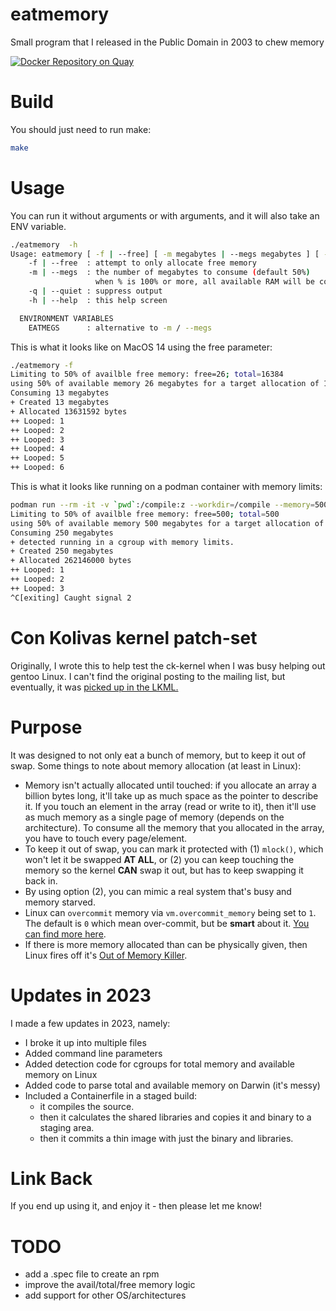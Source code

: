 # eatmemory
Small program that I released in the Public Domain in 2003 to chew memory

[![Docker Repository on Quay](https://quay.io/repository/gonoph/eatmemory/status "Docker Repository on Quay")](https://quay.io/repository/gonoph/eatmemory)

# Build
You should just need to run make:

```bash
make
```

# Usage
You can run it without arguments or with arguments, and it will also take an ENV variable.

```bash
./eatmemory  -h
Usage: eatmemory [ -f | --free] [ -m megabytes | --megs megabytes ] [ -q | --quiet ] [ -h | --help ]
    -f | --free  : attempt to only allocate free memory
    -m | --megs  : the number of megabytes to consume (default 50%)
                   when % is 100% or more, all available RAM will be consumed.
    -q | --quiet : suppress output
    -h | --help  : this help screen

  ENVIRONMENT VARIABLES
    EATMEGS      : alternative to -m / --megs
```

This is what it looks like on MacOS 14 using the free parameter:
```bash
./eatmemory -f
Limiting to 50% of availble free memory: free=26; total=16384
using 50% of available memory 26 megabytes for a target allocation of 13 megabytes
Consuming 13 megabytes
+ Created 13 megabytes
+ Allocated 13631592 bytes
++ Looped: 1
++ Looped: 2
++ Looped: 3
++ Looped: 4
++ Looped: 5
++ Looped: 6
```

This is what it looks like running on a podman container with memory limits:
```bash
podman run --rm -it -v `pwd`:/compile:z --workdir=/compile --memory=500m registry.redhat.io/ubi9:latest ./eatmemory -f
Limiting to 50% of availble free memory: free=500; total=500
using 50% of available memory 500 megabytes for a target allocation of 250 megabytes
Consuming 250 megabytes
+ detected running in a cgroup with memory limits.
+ Created 250 megabytes
+ Allocated 262146000 bytes
++ Looped: 1
++ Looped: 2
++ Looped: 3
^C[exiting] Caught signal 2
```

# Con Kolivas kernel patch-set
Originally, I wrote this to help test the ck-kernel when I was busy helping out
gentoo Linux. I can't find the original posting to the mailing list, but
eventually, it was [picked up in the LKML.][1]

# Purpose
It was designed to not only eat a bunch of memory, but to keep it out of swap.
Some things to note about memory allocation (at least in Linux):

* Memory isn't actually allocated until touched: if you allocate an array a
  billion bytes long, it'll take up as much space as the pointer to describe
  it. If you touch an element in the array (read or write to it), then it'll
  use as much memory as a single page of memory (depends on the architecture).
  To consume all the memory that you allocated in the array, you have to touch
  every page/element.
* To keep it out of swap, you can mark it protected with (1) `mlock()`, which
  won't let it be swapped **AT ALL**, or (2) you can keep touching the memory
  so the kernel **CAN** swap it out, but has to keep swapping it back in.
* By using option (2), you can mimic a real system that's busy and memory
  starved.
* Linux can `overcommit` memory via `vm.overcommit_memory` being set to `1`.
  The default is `0` which mean over-commit, but be **smart** about it.
  [You can find more here][2].
* If there is more memory allocated than can be physically given, then Linux
  fires off it's [Out of Memory Killer][3].

# Updates in 2023
I made a few updates in 2023, namely:

* I broke it up into multiple files
* Added command line parameters
* Added detection code for cgroups for total memory and available memory on Linux
* Added code to parse total and available memory on Darwin (it's messy)
* Included a Containerfile in a staged build:
  * it compiles the source.
  * then it calculates the shared libraries and copies it and binary to a staging area.
  * then it commits a thin image with just the binary and libraries.

# Link Back
If you end up using it, and enjoy it - then please let me know!

[1]: https://lkml.org/lkml/2004/12/13/272
[2]: https://www.kernel.org/doc/Documentation/vm/overcommit-accounting
[3]: https://www.kernel.org/doc/gorman/html/understand/understand016.html

# TODO

* add a .spec file to create an rpm
* improve the avail/total/free memory logic
* add support for other OS/architectures
